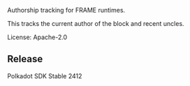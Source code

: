 Authorship tracking for FRAME runtimes.

This tracks the current author of the block and recent uncles.

License: Apache-2.0


## Release

Polkadot SDK Stable 2412
